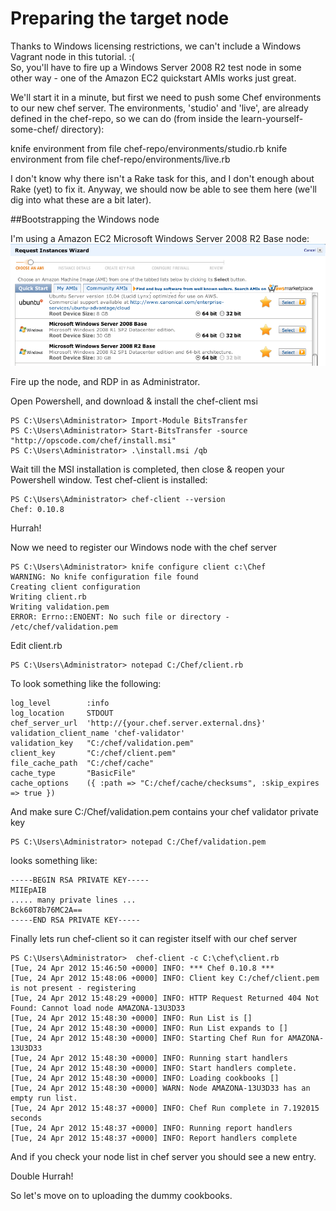 # Preparing the target node

Thanks to Windows licensing restrictions, we can't include a Windows Vagrant node in this tutorial. :(  
So, you'll have to fire up a Windows Server 2008 R2 test node in some other way - one of the Amazon EC2 quickstart AMIs works just great.

We'll start it in a minute, but first we need to push some Chef environments to our new chef server. The environments, 'studio' and 'live', are already defined in the chef-repo, so we can do (from inside the learn-yourself-some-chef/ directory):

   knife environment from file chef-repo/environments/studio.rb
   knife environment from file chef-repo/environments/live.rb

I don't know why there isn't a Rake task for this, and I don't enough about Rake (yet) to fix it. Anyway, we should now be able to see them here (we'll dig into what these are a bit later).

##Bootstrapping the Windows node

I'm using a Amazon EC2 Microsoft Windows Server 2008 R2 Base node:
<img src="select_ec2_ami.png" />

Fire up the node, and RDP in as Administrator.

Open Powershell, and download & install the chef-client msi

    PS C:\Users\Administrator> Import-Module BitsTransfer
    PS C:\Users\Administrator> Start-BitsTransfer -source "http://opscode.com/chef/install.msi"
    PS C:\Users\Administrator> .\install.msi /qb

Wait till the MSI installation is completed, then close & reopen your Powershell window.  Test chef-client is installed:

    PS C:\Users\Administrator> chef-client --version
    Chef: 0.10.8

Hurrah!

Now we need to register our Windows node with the chef server

    PS C:\Users\Administrator> knife configure client c:\Chef
    WARNING: No knife configuration file found
    Creating client configuration
    Writing client.rb
    Writing validation.pem
    ERROR: Errno::ENOENT: No such file or directory - /etc/chef/validation.pem

Edit client.rb

    PS C:\Users\Administrator> notepad C:/Chef/client.rb

To look something like the following:

    log_level        :info
    log_location     STDOUT
    chef_server_url  'http://{your.chef.server.external.dns}'
    validation_client_name 'chef-validator'
    validation_key   "C:/chef/validation.pem"
    client_key       "C:/chef/client.pem"
    file_cache_path  "C:/chef/cache"
    cache_type       "BasicFile"
    cache_options    ({ :path => "C:/chef/cache/checksums", :skip_expires => true })

And make sure C:/Chef/validation.pem contains your chef validator private key

    PS C:\Users\Administrator> notepad C:/Chef/validation.pem

looks something like:

    -----BEGIN RSA PRIVATE KEY-----
    MIIEpAIB
    ..... many private lines ...
    Bck60T8b76MC2A==
    -----END RSA PRIVATE KEY-----

Finally lets run chef-client so it can register itself with our chef server

    PS C:\Users\Administrator>  chef-client -c C:\chef\client.rb
    [Tue, 24 Apr 2012 15:46:50 +0000] INFO: *** Chef 0.10.8 ***
    [Tue, 24 Apr 2012 15:48:06 +0000] INFO: Client key C:/chef/client.pem is not present - registering
    [Tue, 24 Apr 2012 15:48:29 +0000] INFO: HTTP Request Returned 404 Not Found: Cannot load node AMAZONA-13U3D33
    [Tue, 24 Apr 2012 15:48:30 +0000] INFO: Run List is []
    [Tue, 24 Apr 2012 15:48:30 +0000] INFO: Run List expands to []
    [Tue, 24 Apr 2012 15:48:30 +0000] INFO: Starting Chef Run for AMAZONA-13U3D33
    [Tue, 24 Apr 2012 15:48:30 +0000] INFO: Running start handlers
    [Tue, 24 Apr 2012 15:48:30 +0000] INFO: Start handlers complete.
    [Tue, 24 Apr 2012 15:48:30 +0000] INFO: Loading cookbooks []
    [Tue, 24 Apr 2012 15:48:30 +0000] WARN: Node AMAZONA-13U3D33 has an empty run list.
    [Tue, 24 Apr 2012 15:48:37 +0000] INFO: Chef Run complete in 7.192015 seconds
    [Tue, 24 Apr 2012 15:48:37 +0000] INFO: Running report handlers
    [Tue, 24 Apr 2012 15:48:37 +0000] INFO: Report handlers complete

And if you check your node list in chef server you should see a new entry.

Double Hurrah!

So let's move on to uploading the dummy cookbooks.
